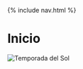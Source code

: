 {% include nav.html %}

# Inicio


![Temporada del Sol](https://docs.google.com/uc?export=download&id=sRcA4wVkgZPpo3C1qbhgRuosIzxfRjTEuWSUAXoBfpjFI9WwwUBZuXuNhP17q_eseGX1QZ0QFfwpLL-tw65i=w1920-h1019)
